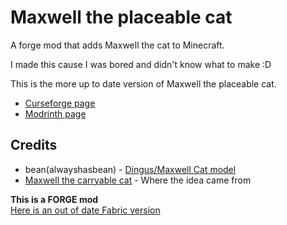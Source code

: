 # Maxwell the placeable cat

A forge mod that adds Maxwell the cat to Minecraft.

I made this cause I was bored and didn't know what to make :D

This is the more up to date version of Maxwell the placeable cat.

* [Curseforge page](https://www.curseforge.com/minecraft/mc-mods/maxwell-the-placeable-cat)
* [Modrinth page](https://modrinth.com/mod/maxwell-the-placeable-cat)

## Credits

* bean(alwayshasbean) - [Dingus/Maxwell Cat model](https://sketchfab.com/3d-models/dingus-the-cat-2ca7f3c1957847d6a145fc35de9046b0)
* [Maxwell the carryable cat](https://steamcommunity.com/sharedfiles/filedetails/?id=2878054450) - Where the idea came from

**This is a FORGE mod**<br>[Here is an out of date Fabric version](https://github.com/antoninvf/fabricMaxwellPlaceableCat)
